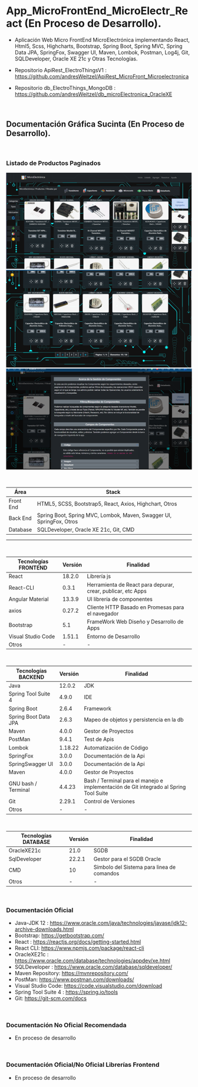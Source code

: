# App_MicroFrontEnd_MicroElectr_React (En Proceso de Desarrollo).

* Aplicación Web Micro FrontEnd MicroElectrónica implementando React, Html5, Scss, Highcharts, Bootstrap, Spring Boot, Spring MVC, Spring Data JPA, SpringFox, Swagger UI, Maven, Lombok, Postman, Log4j, Git, SQLDeveloper, Oracle XE 21c y Otras Tecnologías.


* Repositorio ApiRest_ElectroThingsV1 : https://github.com/andresWeitzel/ApiRest_MicroFront_Microelectronica
* Repositorio db_ElectroThings_MongoDB : https://github.com/andresWeitzel/db_microElectronica_OracleXE


</br>

## Documentación Gráfica Sucinta (En Proceso de Desarrollo).

</br>

### Listado de Productos Paginados
![Index app](https://github.com/andresWeitzel/App_MicroFrontEnd_MicroElectr_React/blob/master/doc/Captura%20de%20pantalla%20(901).png)
![Index app](https://github.com/andresWeitzel/App_MicroFrontEnd_MicroElectr_React/blob/master/doc/Captura%20de%20pantalla%20(902).png)
![Index app](https://github.com/andresWeitzel/App_MicroFrontEnd_MicroElectr_React/blob/master/doc/Captura%20de%20pantalla%20(903).png)



</br>

| Área | Stack |
| ------------- | ------------- |
| Front End | HTML5, SCSS, Bootstrap5, React, Axios, Highchart, Otros | 
| Back End | Spring Boot, Spring MVC, Lombok, Maven, Swagger UI, SpringFox, Otros |
| Database | SQLDeveloper, Oracle XE 21c, Git, CMD | 

<hr>

</br>

| Tecnologías FRONTEND | Versión | Finalidad
| ------------- | ------------- | ------------- |
| React |   18.2.0 | Librería js  | 
| React-CLI | 0.3.1 | Herramienta de React para depurar, crear, publicar, etc Apps |
| Angular Material | 13.3.9 | UI librería de componentes | 
| axios | 0.27.2 |  Cliente HTTP Basado en Promesas para el navegador |
| Bootstrap | 5.1  | FrameWork Web Diseño y Desarrollo de Apps |
| Visual Studio Code | 1.51.1  | Entorno de Desarrollo |
| Otros | - | - |


</br>



| Tecnologías BACKEND | Versión | Finalidad
| ------------- | ------------- | ------------- |
| Java |   12.0.2 | JDK |
| Spring Tool Suite 4 | 4.9.0  | IDE |
| Spring Boot |   2.6.4  | Framework |
| Spring Boot Data JPA  | 2.6.3 | Mapeo de objetos y persistencia en la db |
| Maven |  4.0.0 | Gestor de Proyectos |
| PostMan | 9.4.1 | Test de Apis |
| Lombok | 1.18.22 | Automatización de Código | 
| SpringFox | 3.0.0 | Documentación de la Api | 
| SpringSwagger UI | 3.0.0 | Documentación de la Api | 
| Maven |  4.0.0 | Gestor de Proyectos |
| GNU bash / Terminal | 4.4.23  | Bash / Terminal para el manejo e implementación de Git integrado al Spring Tool Suite |
| Git | 2.29.1  | Control de Versiones |
| Otros | - | - |



</br>

| Tecnologías DATABASE | Versión | Finalidad
| ------------- | ------------- | ------------- |
| OracleXE21c | 21.0 | SGDB |
| SqlDeveloper	|  22.2.1 |	Gestor para el SGDB Oracle |
| CMD | 10 | Símbolo del Sistema para linea de comandos | 
| Otros | - | - |


</br>

### Documentación Oficial

* Java-JDK 12 :       https://www.oracle.com/java/technologies/javase/jdk12-archive-downloads.html
* Bootstrap:         https://getbootstrap.com/
* React : https://reactjs.org/docs/getting-started.html
* React CLI:      https://www.npmjs.com/package/react-cli
* OracleXE21c :      https://www.oracle.com/database/technologies/appdev/xe.html
* SQLDeveloper : https://www.oracle.com/database/sqldeveloper/
* Maven Repository: https://mvnrepository.com/ 
* PostMan:        https://www.postman.com/downloads/ 
* Visual Studio Code:         https://code.visualstudio.com/download
* Spring Tool Suite 4 : https://spring.io/tools 
* Git:         https://git-scm.com/docs




</br>

### Documentación No Oficial Recomendada
* En proceso de desarrollo


</br>

### Documentación Oficial/No Oficial Librerías Frontend
* En proceso de desarrollo
